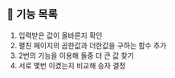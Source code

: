 ## 🚀 기능 목록

1. 입력받은 값이 올바른지 확인
2. 펼친 페이지의 곱한값과 더한값을 구하는 함수 추가
3. 2번의 기능을 이용해 둘중 더 큰 값 찾기
4. 서로 몇번 이겼는지 비교해 승자 결정